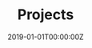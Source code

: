 ---
date: "2019-01-01T00:00:00Z"
summary: Some of the projects we have worked on
title: Projects
type: widget_page
---
